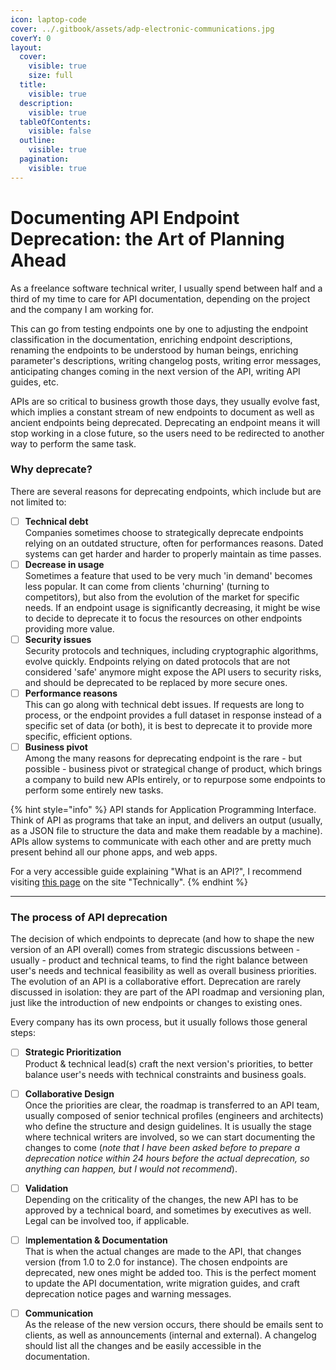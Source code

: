 ```yaml
---
icon: laptop-code
cover: ../.gitbook/assets/adp-electronic-communications.jpg
coverY: 0
layout:
  cover:
    visible: true
    size: full
  title:
    visible: true
  description:
    visible: true
  tableOfContents:
    visible: false
  outline:
    visible: true
  pagination:
    visible: true
---
```


# Documenting API Endpoint Deprecation: the Art of Planning Ahead

As a freelance software technical writer, I usually spend between half and a third of my time to care for API documentation, depending on the project and the company I am working for.&#x20;

This can go from testing endpoints one by one to adjusting the endpoint classification in the documentation, enriching endpoint descriptions, renaming the endpoints to be understood by human beings, enriching parameter's descriptions, writing changelog posts, writing error messages, anticipating changes coming in the next version of the API, writing API guides, etc.

APIs are so critical to business growth those days, they usually evolve fast, which implies a constant stream of new endpoints to document as well as ancient endpoints being deprecated. Deprecating an endpoint means it will stop working in a close future, so the users need to be redirected to another way to perform the same task.&#x20;

### Why deprecate?

There are several reasons for deprecating endpoints, which include but are not limited to:

* [ ] **Technical debt**\
  Companies sometimes choose to strategically deprecate endpoints relying on an outdated structure, often for performances reasons. Dated systems can get harder and harder to properly maintain as time passes.&#x20;
* [ ] **Decrease in usage**\
  Sometimes a feature that used to be very much 'in demand' becomes less popular. It can come from clients 'churning' (turning to competitors), but also from the evolution of the market for specific needs. If an endpoint usage is significantly decreasing, it might be wise to decide to deprecate it to focus the resources on other endpoints providing more value.
* [ ] **Security issues**\
  Security protocols and techniques, including cryptographic algorithms, evolve quickly. Endpoints relying on dated protocols that are not considered 'safe' anymore might expose the API users to security risks, and should be deprecated to be replaced by more secure ones.
* [ ] **Performance reasons**\
  This can go along with technical debt issues. If requests are long to process, or the endpoint provides a full dataset in response instead of a specific set of data (or both), it is best to deprecate it to provide more specific, efficient options.
* [ ] **Business pivot**\
  Among the many reasons for deprecating endpoint is the rare - but possible - business pivot or strategical change of product, which brings a company to build new APIs entirely, or to repurpose some endpoints to perform some entirely new tasks.

{% hint style="info" %}
API stands for Application Programming Interface. Think of API as programs that take an input, and delivers an output (usually, as a JSON file to structure the data and make them readable by a machine). APIs allow systems to communicate with each other and are pretty much present behind all our phone apps, and web apps.&#x20;

For a very accessible guide explaining "What is an API?", I recommend visiting [this page](https://read.technically.dev/p/whats-an-api) on the site "Technically".
{% endhint %}

***

### The process of API deprecation

The decision of which endpoints to deprecate (and how to shape the new version of an API overall) comes from strategic discussions between - usually - product and technical teams, to find the right balance between user's needs and technical feasibility as well as overall business priorities. The evolution of an API is a collaborative effort. Deprecation are rarely discussed in isolation: they are part of the API roadmap and versioning plan, just like the introduction of new endpoints or changes to existing ones.

Every company has its own process, but it usually follows those general steps:

* [ ] **Strategic Prioritization**\
  Product & technical lead(s) craft the next version's priorities, to better balance user's needs with technical constraints and business goals.
* [ ] **Collaborative Design**\
  Once the priorities are clear, the roadmap is transferred to an API team, usually composed of senior technical profiles (engineers and architects) who define the structure and design guidelines. It is usually the stage where technical writers are involved, so we can start documenting the changes to come (_note that I have been asked before to prepare a deprecation notice within 24 hours before the actual deprecation, so anything can happen, but I would not recommend_).
* [ ] **Validation**\
  Depending on the criticality of the changes, the new API has to be approved by a technical board, and sometimes by executives as well. Legal can be involved too, if applicable.
* [ ] I**mplementation & Documentation**\
  That is when the actual changes are made to the API, that changes version (from 1.0 to 2.0 for instance). The chosen endpoints are deprecated, new ones might be added too. This is the perfect moment to update the API documentation, write migration guides, and craft deprecation notice pages and warning messages.
* [ ] **Communication**\
  As the release of the new version occurs, there should be emails sent to clients, as well as announcements (internal and external). A changelog should list all the changes and be easily accessible in the documentation.





